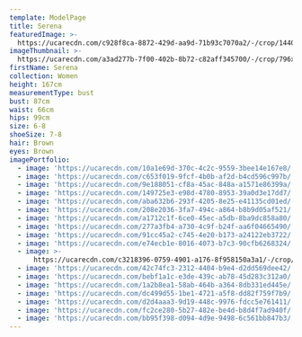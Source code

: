 ```yaml
---
template: ModelPage
title: Serena
featuredImage: >-
  https://ucarecdn.com/c928f8ca-8872-429d-aa9d-71b93c7070a2/-/crop/1440x776/0,0/-/preview/
imageThumbnail: >-
  https://ucarecdn.com/a3ad277b-7f00-402b-8b72-c82aff345700/-/crop/796x1034/95,32/-/preview/
firstName: Serena
collection: Women
height: 167cm
measurementType: bust
bust: 87cm
waist: 66cm
hips: 99cm
size: 6-8
shoeSize: 7-8
hair: Brown
eyes: Brown
imagePortfolio:
  - image: 'https://ucarecdn.com/10a1e69d-370c-4c2c-9559-3bee14e167e8/'
  - image: 'https://ucarecdn.com/c653f019-9fcf-4b0b-af2d-b4cd596c997b/'
  - image: 'https://ucarecdn.com/9e188051-cf8a-45ac-848a-a1571e86399a/'
  - image: 'https://ucarecdn.com/149725e3-e98d-4780-8953-39a0d3e17dd7/'
  - image: 'https://ucarecdn.com/aba632b6-293f-4205-8e25-e41135cd01ed/'
  - image: 'https://ucarecdn.com/208e2036-3fa7-494c-a864-b8b9d05af521/'
  - image: 'https://ucarecdn.com/a1712c1f-6ce0-45ec-a5db-8ba9dc858a80/'
  - image: 'https://ucarecdn.com/277a3fb4-a730-4c9f-b24f-aa6f04665490/'
  - image: 'https://ucarecdn.com/91cc45a2-c745-4e20-b173-a24122eb3722/'
  - image: 'https://ucarecdn.com/e74ecb1e-8016-4073-b7c3-90cfb6268324/'
  - image: >-
      https://ucarecdn.com/c3218396-0759-4901-a176-8f958150a3a1/-/crop/1024x1202/0,0/-/preview/
  - image: 'https://ucarecdn.com/42c74fc3-2312-4404-b9e4-d2dd569dee42/'
  - image: 'https://ucarecdn.com/bebf1a1c-e3de-439c-ab78-45d283c312a0/'
  - image: 'https://ucarecdn.com/1a2b8ea1-58ab-464b-a364-8db331ed445e/'
  - image: 'https://ucarecdn.com/dc499d55-1be1-4721-a5f8-dd82f759f7b9/'
  - image: 'https://ucarecdn.com/d2d4aaa3-9d19-448c-9976-fdcc5e761411/'
  - image: 'https://ucarecdn.com/fc2ce280-5b27-482e-be4d-b8d4f7ad940f/'
  - image: 'https://ucarecdn.com/bb95f398-d094-4d9e-9498-6c561bb847b3/'
---
```


